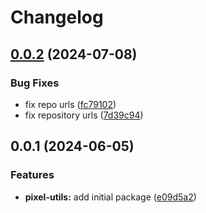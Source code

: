 # Changelog

## [0.0.2](https://github.com/fuf-stack/uniform/compare/pixel-utils-v0.0.1...pixel-utils-v0.0.2) (2024-07-08)


### Bug Fixes

* fix repo urls ([fc79102](https://github.com/fuf-stack/uniform/commit/fc791022cf9bdc72234f6e16013bcc0aa382f174))
* fix repository urls ([7d39c94](https://github.com/fuf-stack/uniform/commit/7d39c94bc3b73dd8820024db3ec6b131d9970f54))

## 0.0.1 (2024-06-05)


### Features

* **pixel-utils:** add initial package ([e09d5a2](https://github.com/fuf-stack/uniform/commit/e09d5a2f1092f5a0f7bb006eac332a5cb38d1fd9))
